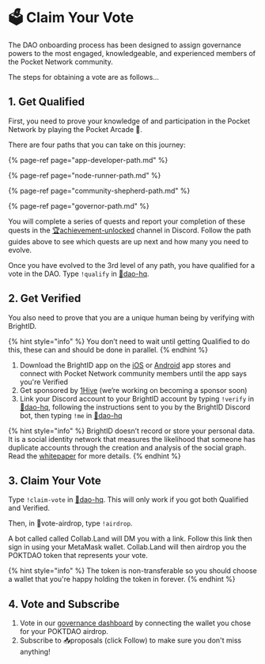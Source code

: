 # 🗳 Claim Your Vote

The DAO onboarding process has been designed to assign governance powers to the most engaged, knowledgeable, and experienced members of the Pocket Network community.

The steps for obtaining a vote are as follows...

## 1. Get Qualified

First, you need to prove your knowledge of and participation in the Pocket Network by playing the Pocket Arcade 👾.

There are four paths that you can take on this journey:

{% page-ref page="app-developer-path.md" %}

{% page-ref page="node-runner-path.md" %}

{% page-ref page="community-shepherd-path.md" %}

{% page-ref page="governor-path.md" %}

You will complete a series of quests and report your completion of these quests in the [🏆achievement-unlocked](https://discord.com/channels/553741558869131266/763504639299289138) channel in Discord. Follow the path guides above to see which quests are up next and how many you need to evolve.

Once you have evolved to the 3rd level of any path, you have qualified for a vote in the DAO. Type `!qualify` in [🏰dao-hq](https://discord.com/channels/553741558869131266/735829050240532561).

## 2. Get Verified

You also need to prove that you are a unique human being by verifying with BrightID. 

{% hint style="info" %}
You don’t need to wait until getting Qualified to do this, these can and should be done in parallel.
{% endhint %}

1. Download the BrightID app on the [iOS](https://apps.apple.com/us/app/brightid/id1428946820) or [Android](https://play.google.com/store/apps/details?id=org.brightid) app stores and connect with Pocket Network community members until the app says you're Verified
2. Get sponsored by [1Hive](https://faucet.1hive.org/#/) \(we’re working on becoming a sponsor soon\)
3. Link your Discord account to your BrightID account by typing `!verify` in [🏰dao-hq](https://discord.com/channels/553741558869131266/735829050240532561), following the instructions sent to you by the BrightID Discord bot, then typing `!me` in [🏰dao-hq](https://discord.com/channels/553741558869131266/735829050240532561)

{% hint style="info" %}
BrightID doesn’t record or store your personal data. It is a social identity network that measures the likelihood that someone has duplicate accounts through the creation and analysis of the social graph. Read the [whitepaper](https://www.brightid.org/whitepaper) for more details.
{% endhint %}

## 3. Claim Your Vote

Type `!claim-vote` in [🏰dao-hq](https://discord.com/channels/553741558869131266/735829050240532561). This will only work if you got both Qualified and Verified.

Then, in 💸vote-airdrop, type `!airdrop`. 

A bot called called Collab.Land will DM you with a link. Follow this link then sign in using your MetaMask wallet. Collab.Land will then airdrop you the POKTDAO token that represents your vote.

{% hint style="info" %}
The token is non-transferable so you should choose a wallet that you're happy holding the token in forever.
{% endhint %}

## 4. Vote and Subscribe

1. Vote in our [governance dashboard](https://gov.pokt.network/) by connecting the wallet you chose for your POKTDAO airdrop.
2. Subscribe to 📥proposals \(click Follow\) to make sure you don't miss anything!

